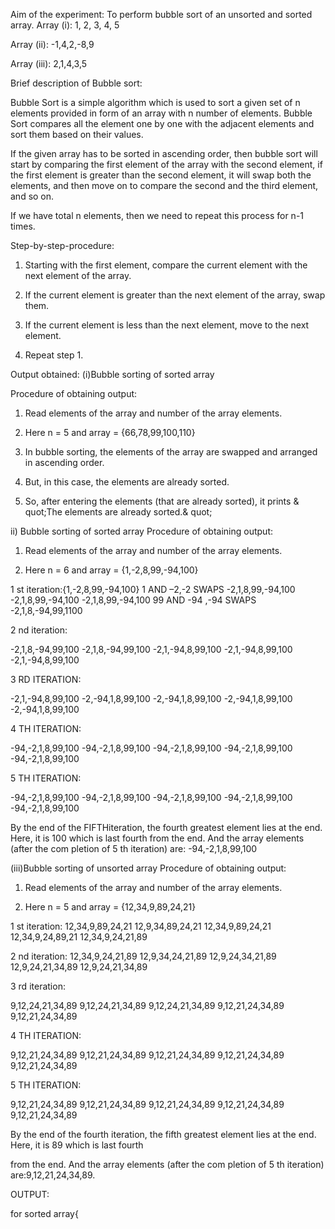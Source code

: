 Aim of the experiment:
To perform bubble sort of an unsorted and sorted array.
Array (i): 1, 2, 3, 4, 5

Array (ii): -1,4,2,-8,9

Array (iii): 2,1,4,3,5

Brief description of Bubble sort:

Bubble Sort is a simple algorithm which is used to sort a given set of n elements
provided in form of an array with n number of elements. Bubble Sort compares all
the element one by one with the adjacent elements and sort them based on their
values.

If the given array has to be sorted in ascending order, then bubble sort will start by
comparing the first element of the array with the second element, if the first element
is greater than the second element, it will swap both the elements, and then move on
to compare the second and the third element, and so on.

If we have total n elements, then we need to repeat this process for n-1 times.

Step-by-step-procedure:

1. Starting with the first element, compare the current element with the next
element of the array.

2. If the current element is greater than the next element of the array, swap
them.

3. If the current element is less than the next element, move to the next element.

4. Repeat step 1.

Output obtained:
(i)Bubble sorting of sorted array

Procedure of obtaining output:
1. Read elements of the array and number of the array elements.

2. Here n = 5 and array = {66,78,99,100,110}

3. In bubble sorting, the elements of the array are swapped and
arranged in ascending order.

4. But, in this case, the elements are already sorted.

5. So, after entering the elements (that are already sorted), it
 prints &amp; quot;The elements are already sorted.&amp; quot;

ii) Bubble sorting of sorted array
Procedure of obtaining output:

1. Read elements of the array and number of the array elements.

2. Here n = 6 and array = {1,-2,8,99,-94,100}

1 st iteration:{1,-2,8,99,-94,100}
1 AND –2,-2 SWAPS
-2,1,8,99,-94,100
-2,1,8,99,-94,100
-2,1,8,99,-94,100
99 AND -94 ,-94 SWAPS
-2,1,8,-94,99,1100

2 nd iteration:

-2,1,8,-94,99,100
-2,1,8,-94,99,100
-2,1,-94,8,99,100
-2,1,-94,8,99,100
-2,1,-94,8,99,100

3 RD ITERATION:

-2,1,-94,8,99,100
-2,-94,1,8,99,100
-2,-94,1,8,99,100
-2,-94,1,8,99,100
-2,-94,1,8,99,100

4 TH ITERATION:

-94,-2,1,8,99,100
-94,-2,1,8,99,100
-94,-2,1,8,99,100
-94,-2,1,8,99,100
-94,-2,1,8,99,100

5 TH ITERATION:

-94,-2,1,8,99,100
-94,-2,1,8,99,100
-94,-2,1,8,99,100
-94,-2,1,8,99,100
-94,-2,1,8,99,100

By the end of the FIFTHiteration, the fourth greatest
element lies at the end. Here, it is 100 which is last fourth
from the end. And the array elements (after the com
pletion of 5 th iteration) are:
-94,-2,1,8,99,100

(iii)Bubble sorting of unsorted array
Procedure of obtaining output:
1. Read elements of the array and number of the array elements.

2. Here n = 5 and array = {12,34,9,89,24,21}

1 st iteration:
12,34,9,89,24,21
12,9,34,89,24,21
12,34,9,89,24,21
12,34,9,24,89,21
12,34,9,24,21,89

2 nd iteration:
12,34,9,24,21,89
12,9,34,24,21,89
12,9,24,34,21,89
12,9,24,21,34,89
12,9,24,21,34,89

3 rd iteration:

9,12,24,21,34,89
9,12,24,21,34,89
9,12,24,21,34,89
9,12,21,24,34,89
9,12,21,24,34,89

4 TH ITERATION:

9,12,21,24,34,89
9,12,21,24,34,89
9,12,21,24,34,89
9,12,21,24,34,89
9,12,21,24,34,89

5 TH ITERATION:

9,12,21,24,34,89
9,12,21,24,34,89
9,12,21,24,34,89
9,12,21,24,34,89
9,12,21,24,34,89

By the end of the fourth iteration, the fifth greatest
element lies at the end. Here, it is 89 which is last fourth

from the end. And the array elements (after the com
pletion of 5 th iteration) are:9,12,21,24,34,89.

OUTPUT:

for sorted array{



